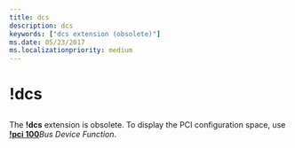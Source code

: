 ```yaml
---
title: dcs
description: dcs
keywords: ["dcs extension (obsolete)"]
ms.date: 05/23/2017
ms.localizationpriority: medium
---
```


# !dcs


## <span id="ddk__dcs_dbg"></span><span id="DDK__DCS_DBG"></span>


The **!dcs** extension is obsolete. To display the PCI configuration space, use [**!pci 100**](-pci.md)*Bus Device Function*.

 

 





